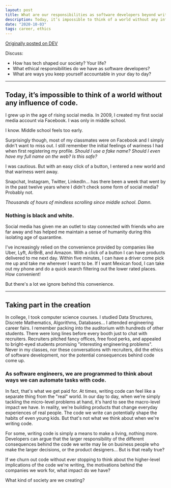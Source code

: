 ```yaml
---
layout: post
title: What are our responsibilities as software developers beyond writing code? 🌎💻
description: Today, it’s impossible to think of a world without any influence of code.
date: "2020-10-03"
tags: career, ethics
---
```


[Originally posted on DEV](https://dev.to/kateh/beyond-writing-code-what-are-our-ethical-responsibilities-al7)

Discuss:

- How has tech shaped our society? Your life?
- What ethical responsibilities do we have as software developers?
- What are ways you keep yourself accountable in your day to day?

---

## Today, it’s impossible to think of a world without any influence of code.

I grew up in the age of rising social media. In 2009, I created my first social media account via Facebook. I was only in middle school.

I know. Middle school feels too early.

Surprisingly though, most of my classmates were on Facebook and I simply didn't want to miss out. I still remember the initial feelings of wariness I had when first registering my profile. _Should I use a fake name? Should I even have my full name on the web? Is this safe?_

I was cautious. But with an easy click of a button, I entered a new world and that wariness went away.

Snapchat, Instagram, Twitter, LinkedIn... has there been a week that went by in the past twelve years where I didn't check some form of social media? Probably not.

_Thousands of hours of mindless scrolling since middle school. Damn._

### Nothing is black and white.

Social media has given me an outlet to stay connected with friends who are far away and has helped me maintain a sense of humanity during this isolating age of quarantine.

I've increasingly relied on the convenience provided by companies like Uber, Lyft, AirBnB, and Amazon. With a click of a button I can have products delivered to me next day. Within five minutes, I can have a driver come pick me up and take me wherever I want to be. If I want Mexican food, I can take out my phone and do a quick search filtering out the lower rated places. How convenient!

But there's a lot we ignore behind this convenience.

---

## Taking part in the creation

In college, I took computer science courses. I studied Data Structures, Discrete Mathematics, Algorithms, Databases... I attended engineering career fairs. I remember packing into the auditorium with hundreds of other students. There were long lines before every booth just to chat with recruiters. Recruiters pitched fancy offices, free food perks, and appealed to bright-eyed students promising "interesting engineering problems". Never in my classes, nor these conversations with recruiters, did the ethics of software development, nor the potential consequences behind code come up.

### As software engineers, we are programmed to think about ways we can automate tasks with code.

In fact, that's what we get paid for. At times, writing code can feel like a separate thing from the "real" world. In our day to day, when we're simply tackling the micro-level problems at hand, it's hard to see the macro-level impact we have. In reality, we're building products that change everyday experiences of real people. The code we write can potentially shape the habits of even young kids. But that's not what we think about when we're writing code.

For some, writing code is simply a means to make a living, nothing more. Developers can argue that the larger responsibility of the different consequences behind the code we write may lie on business people who make the larger decisions, or the product designers... But is that really true?

If we churn out code without ever stopping to think about the higher-level implications of the code we're writing, the motivations behind the companies we work for, what impact do we have?

What kind of society are we creating?
